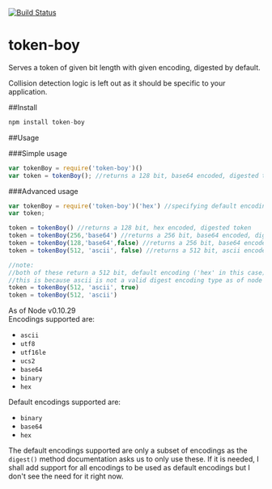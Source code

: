 [![Build Status](https://travis-ci.org/zeusdeux/token-boy.svg?branch=master)](https://travis-ci.org/zeusdeux/token-boy)   

token-boy
=========

Serves a token of given bit length with given encoding, digested by default.   

Collision detection logic is left out as it should be specific to your application.

##Install

```javascript
npm install token-boy
```

##Usage

###Simple usage
```javascript
var tokenBoy = require('token-boy')()
var token = tokenBoy(); //returns a 128 bit, base64 encoded, digested token
```

###Advanced usage
```javascript
var tokenBoy = require('token-boy')('hex') //specifying default encoding to be hex
var token;

token = tokenBoy() //returns a 128 bit, hex encoded, digested token
token = tokenBoy(256,'base64') //returns a 256 bit, base64 encoded, digested token
token = tokenBoy(128,'base64',false) //returns a 256 bit, base64 encoded, non-digested token
token = tokenBoy(512, 'ascii', false) //returns a 512 bit, ascii encoded, non-digested token

//note:
//both of these return a 512 bit, default encoding ('hex' in this case) encoded, digested token
//this is because ascii is not a valid digest encoding type as of node v0.10.29
token = tokenBoy(512, 'ascii', true)
token = tokenBoy(512, 'ascii')
```
As of Node v0.10.29   
Encodings supported are:

- `ascii`
- `utf8`
- `utf16le`
- `ucs2`
- `base64`
- `binary`
- `hex`

Default encodings supported are:

- `binary`
- `base64`
- `hex`

The default encodings supported are only a subset of encodings as the `digest()` method documentation asks us to only 
use these. If it is needed, I shall add support for all encodings to be used as default encodings but I don't see 
the need for it right now.